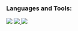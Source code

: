 
<h3 align="left">Languages and Tools:</h3>
<img src="https://skillicons.dev/icons?i=cpp,cs,html,css,bootstrap,js,dotnet,figma,git,github,java,mysql,supabase,netlify,react,postman,unity" />

<a href="https://github.com/victoriababala/github-stats">
<img src="https://github.com/victoriababala/github-stats/blob/master/generated/overview.svg#gh-dark-mode-only" />
<img src="https://github.com/victoriababala/github-stats/blob/master/generated/languages.svg#gh-dark-mode-only" />
</a>
